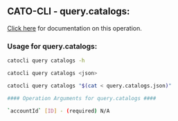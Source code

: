 
## CATO-CLI - query.catalogs:
[Click here](https://api.catonetworks.com/documentation/#query-query.catalogs) for documentation on this operation.

### Usage for query.catalogs:

```bash
catocli query catalogs -h

catocli query catalogs <json>

catocli query catalogs "$(cat < query.catalogs.json)"

#### Operation Arguments for query.catalogs ####

`accountId` [ID] - (required) N/A    
